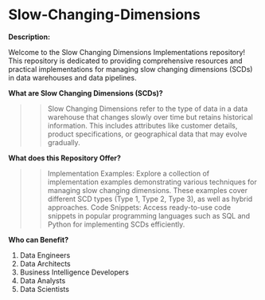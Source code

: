 # Slow-Changing-Dimensions
**Description:**

Welcome to the Slow Changing Dimensions Implementations repository! This repository is dedicated to providing comprehensive resources and practical implementations for managing slow changing dimensions (SCDs) in data warehouses and data pipelines.

**What are Slow Changing Dimensions (SCDs)?**

>> Slow Changing Dimensions refer to the type of data in a data warehouse that changes slowly over time but retains historical information. This includes attributes like customer details, product specifications, or geographical data that may evolve gradually.

**What does this Repository Offer?**

>> Implementation Examples: Explore a collection of implementation examples demonstrating various techniques for managing slow changing dimensions. These examples cover different SCD types (Type 1, Type 2, Type 3), as well as hybrid approaches.
Code Snippets: Access ready-to-use code snippets in popular programming languages such as SQL and Python for implementing SCDs efficiently.

**Who can Benefit?**

1. Data Engineers
2. Data Architects
3. Business Intelligence Developers
4. Data Analysts
5. Data Scientists
